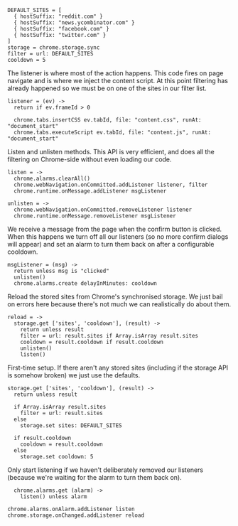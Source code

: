     DEFAULT_SITES = [
      { hostSuffix: "reddit.com" }
      { hostSuffix: "news.ycombinator.com" }
      { hostSuffix: "facebook.com" }
      { hostSuffix: "twitter.com" }
    ]
    storage = chrome.storage.sync
    filter = url: DEFAULT_SITES
    cooldown = 5

The listener is where most of the action happens. This code fires on page
navigate and is where we inject the content script. At this point filtering
has already happened so we must be on one of the sites in our filter list.

    listener = (ev) ->
      return if ev.frameId > 0

      chrome.tabs.insertCSS ev.tabId, file: "content.css", runAt: "document_start"
      chrome.tabs.executeScript ev.tabId, file: "content.js", runAt: "document_start"

Listen and unlisten methods. This API is very efficient, and does all the
filtering on Chrome-side without even loading our code.

    listen = ->
      chrome.alarms.clearAll()
      chrome.webNavigation.onCommitted.addListener listener, filter
      chrome.runtime.onMessage.addListener msgListener

    unlisten = ->
      chrome.webNavigation.onCommitted.removeListener listener
      chrome.runtime.onMessage.removeListener msgListener


We receive a message from the page when the confirm button is clicked. When
this happens we turn off all our listeners (so no more confirm dialogs will
appear) and set an alarm to turn them back on after a configurable cooldown.

    msgListener = (msg) ->
      return unless msg is "clicked"
      unlisten()
      chrome.alarms.create delayInMinutes: cooldown


Reload the stored sites from Chrome's synchronised storage. We just bail on
errors here because there's not much we can realistically do about them.

    reload = ->
      storage.get ['sites', 'cooldown'], (result) ->
        return unless result
        filter = url: result.sites if Array.isArray result.sites
        cooldown = result.cooldown if result.cooldown
        unlisten()
        listen()

First-time setup. If there aren't any stored sites (including if the storage
API is somehow broken) we just use the defaults.

    storage.get ['sites', 'cooldown'], (result) ->
      return unless result

      if Array.isArray result.sites
        filter = url: result.sites
      else
        storage.set sites: DEFAULT_SITES

      if result.cooldown
        cooldown = result.cooldown
      else
        storage.set cooldown: 5

Only start listening if we haven't deliberately removed our listeners (because
we're waiting for the alarm to turn them back on).

      chrome.alarms.get (alarm) ->
        listen() unless alarm

    chrome.alarms.onAlarm.addListener listen
    chrome.storage.onChanged.addListener reload
